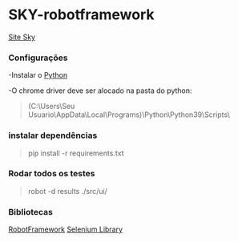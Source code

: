 
# SKY-robotframework

[Site Sky](https://www.sky.com.br/)

### Configurações

-Instalar o [Python](https://www.python.org/downloads/)

-O chrome driver deve ser alocado na pasta do python:
> (C:\Users\Seu Usuario\AppData\Local\Programs)\Python\Python39\Scripts\

### instalar dependências
> pip install -r requirements.txt

### Rodar todos os testes
>  robot -d results  ./src/ui/


### Bibliotecas

[RobotFramework](https://robotframework.org/)
[Selenium Library](https://github.com/robotframework/SeleniumLibrary/)